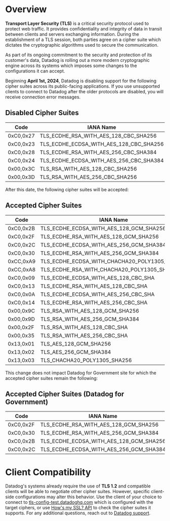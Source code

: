 # Overview

**Transport Layer Security (TLS)** is a critical security protocol used to protect web traffic. It provides confidentiality and integrity of data in transit between clients and servers exchanging information. During the establishment of a TLS session, both parties agree on a cipher suite which dictates the cryptographic algorithms used to secure the communication.

As part of its ongoing commitment to the security and protection of its customer's data, Datadog is rolling out a more modern cryptographic engine across its systems which imposes some changes to the configurations it can accept.

Beginning **April 1st, 2024**, Datadog is disabling support for the following cipher suites across its public-facing applications. If you use unsupported clients to connect to Datadog after the older protocols are disabled, you will receive connection error messages.

## Disabled Cipher Suites

| Code       | IANA Name                                |
|------------|------------------------------------------|
| 0xC0,0x27   | TLS_ECDHE_RSA_WITH_AES_128_CBC_SHA256    |
| 0xC0,0x23   | TLS_ECDHE_ECDSA_WITH_AES_128_CBC_SHA256  |
| 0xC0,0x28   | TLS_ECDHE_RSA_WITH_AES_256_CBC_SHA384    |
| 0xC0,0x24   | TLS_ECDHE_ECDSA_WITH_AES_256_CBC_SHA384  |
| 0x00,0x3C   | TLS_RSA_WITH_AES_128_CBC_SHA256          |
| 0x00,0x3D   | TLS_RSA_WITH_AES_256_CBC_SHA256          |

After this date, the following cipher suites will be accepted:

## Accepted Cipher Suites

| Code       | IANA Name                                       |
|------------|-------------------------------------------------|
| 0xC0,0x2B   | TLS_ECDHE_ECDSA_WITH_AES_128_GCM_SHA256        |
| 0xC0,0x2F   | TLS_ECDHE_RSA_WITH_AES_128_GCM_SHA256          |
| 0xC0,0x2C   | TLS_ECDHE_ECDSA_WITH_AES_256_GCM_SHA384        |
| 0xC0,0x30   | TLS_ECDHE_RSA_WITH_AES_256_GCM_SHA384          |
| 0xCC,0xA9   | TLS_ECDHE_ECDSA_WITH_CHACHA20_POLY1305_SHA256 |
| 0xCC,0xA8   | TLS_ECDHE_RSA_WITH_CHACHA20_POLY1305_SHA256   |
| 0xC0,0x09   | TLS_ECDHE_ECDSA_WITH_AES_128_CBC_SHA          |
| 0xC0,0x13   | TLS_ECDHE_RSA_WITH_AES_128_CBC_SHA            |
| 0xC0,0x0A   | TLS_ECDHE_ECDSA_WITH_AES_256_CBC_SHA          |
| 0xC0,0x14   | TLS_ECDHE_RSA_WITH_AES_256_CBC_SHA            |
| 0x00,0x9C   | TLS_RSA_WITH_AES_128_GCM_SHA256               |
| 0x00,0x9D   | TLS_RSA_WITH_AES_256_GCM_SHA384               |
| 0x00,0x2F   | TLS_RSA_WITH_AES_128_CBC_SHA                 |
| 0x00,0x35   | TLS_RSA_WITH_AES_256_CBC_SHA                 |
| 0x13,0x01   | TLS_AES_128_GCM_SHA256                        |
| 0x13,0x02   | TLS_AES_256_GCM_SHA384                        |
| 0x13,0x03   | TLS_CHACHA20_POLY1305_SHA256                  |

This change does not impact Datadog for Government site for which the accepted cipher suites remain the following:

## Accepted Cipher Suites (Datadog for Government)

| Code       | IANA Name                                |
|------------|------------------------------------------|
| 0xC0,0x2F   | TLS_ECDHE_RSA_WITH_AES_128_GCM_SHA256    |
| 0xC0,0x30   | TLS_ECDHE_RSA_WITH_AES_256_GCM_SHA384    |
| 0xC0,0x2B   | TLS_ECDHE_ECDSA_WITH_AES_128_GCM_SHA256  |
| 0xC0,0x2C   | TLS_ECDHE_ECDSA_WITH_AES_256_GCM_SHA384  |

# Client Compatibility

Datadog's systems already require the use of **TLS 1.2** and compatible clients will be able to negotiate other cipher suites. However, specific client-side configurations may alter this behavior. Use the client of your choice to connect to [tls-config-test.datadoghq.com][3] which is configured with the target ciphers, or use [How's my SSL? API][1] to check the cipher suites it supports. For any additional questions, reach out to [Datadog support][2].


[1]: https://www.howsmyssl.com/api/
[2]: /help
[3]: https://tls-config-test.datadoghq.com
